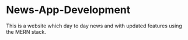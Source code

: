 # News-App-Development
This is a website which day to day news and with updated features using the MERN stack.
